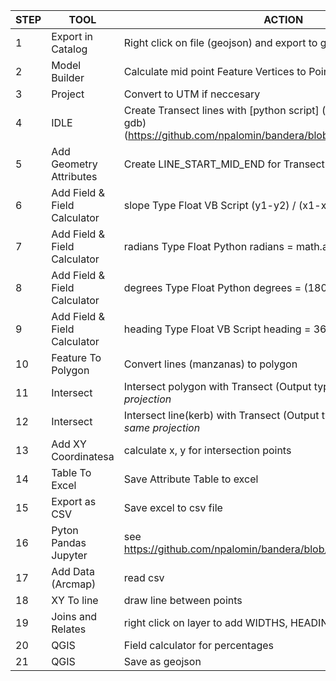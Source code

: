 | STEP| TOOL          | ACTION  |
| ----|---------------|---------|
| 1   | Export in Catalog | Right click on file (geojson) and export to gdb|
| 2   | Model Builder | Calculate mid point Feature Vertices to Points|
| 3   | Project | Convert to UTM if neccesary|
| 4   | IDLE | Create Transect lines with [python script] (link data features to gdb)(https://github.com/npalomin/bandera/blob/master/bandera_CS.py)|
| 5   | Add Geometry Attributes| Create LINE_START_MID_END for Transect|
| 6   | Add Field & Field Calculator| slope Type Float VB Script (y1-y2) / (x1-x2)|
| 7   | Add Field & Field Calculator| radians Type Float Python radians = math.atan(!slope!)|
| 8   | Add Field & Field Calculator| degrees Type Float Python degrees = (180/math.pi)* !radians!|
| 9   | Add Field & Field Calculator| heading Type Float VB Script heading = 360 - [degrees]|
|10   | Feature To Polygon| Convert lines (manzanas) to polygon|
|11   | Intersect |Intersect polygon with Transect (Output type LINE) *with the same projection*|
|12   | Intersect |Intersect line(kerb) with Transect (Output type POINT) *with the same projection*|
|13   | Add XY Coordinatesa | calculate x, y for intersection points|
|14   | Table To Excel | Save Attribute Table to excel|
|15   | Export as CSV | Save excel to csv file|
|16   | Pyton Pandas Jupyter | see https://github.com/npalomin/bandera/blob/master/bandera3.ipynb|
|17   | Add Data (Arcmap) | read csv|
|18   | XY To line | draw line between points|
|19   | Joins and Relates |right click on layer to add WIDTHS, HEADING, LAT, LONG|
|20   | QGIS | Field calculator for percentages|
|21   | QGIS | Save as geojson|
